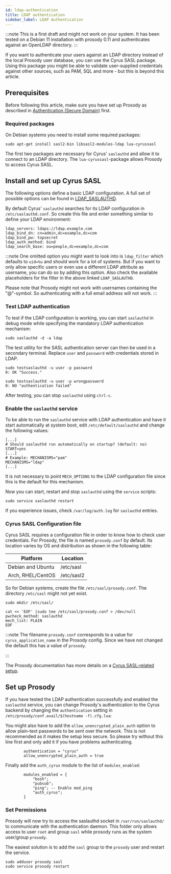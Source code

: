 ```yaml
---
id: ldap-authentication
title: LDAP authentication
sidebar_label: LDAP Authentication
---
```


:::note
This is a first draft and might not work on your system. It has been tested on a Debian 11 installation with prosody 0.11 and authenticates against an OpenLDAP directory.
:::

If you want to authenticate your users against an LDAP directory instead 
of the local Prosody user database, you can use the Cyrus SASL package. 
Using this package you might be able to validate user-supplied credentials 
against other sources, such as PAM, SQL and more - but this is beyond 
this article.

## Prerequisites

Before following this article, make sure you have set up Prosody as 
described in [Authentication (Secure Domain)](secure-domain.md) first.

### Required packages

On Debian systems you need to install some required packages:

```
sudo apt-get install sasl2-bin libsasl2-modules-ldap lua-cyrussasl
```

The first two packages are necessary for Cyrus' `saslauthd` and allow it 
to connect to an LDAP directory. The `lua-cyrussasl`-package allows 
Prosody to access Cyrus SASL.

## Install and set up Cyrus SASL

The following options define a basic LDAP configuration. A full set of 
possible options can be found in [LDAP_SASLAUTHD](https://github.com/winlibs/cyrus-sasl/blob/master/saslauthd/LDAP_SASLAUTHD).

By default Cyrus' `saslauthd` searches for its LDAP configuration in 
`/etc/saslauthd.conf`. So create this file and enter something similar 
to define your LDAP environment:

```
ldap_servers: ldaps://ldap.example.com
ldap_bind_dn: cn=admin,dc=example,dc=com
ldap_bind_pw: topsecret
ldap_auth_method: bind
ldap_search_base: ou=people,dc=example,dc=com
```

:::note
One omitted option you might want to look into is `ldap_filter` which 
defaults to `uid=%u` and should work for a lot of systems. But if you 
want to only allow specific users or even use a different LDAP attribute 
as username, you can do so by adding this option. Also check the available 
placeholders for the filter in the above linked `LDAP_SASLAUTHD`.

Please note that Prosody might not work with usernames containing the "@"-symbol. So authenticating with a full email address will not work.
:::

### Test LDAP authentication

To test if the LDAP configuration is working, you can start `saslauthd` in 
debug mode while specifying the mandatory LDAP authentication mechanism:

```
sudo saslauthd -d -a ldap
```

The test utility for the SASL authentication server can then be used in a 
secondary terminal. Replace `user` and `password` with credentials stored 
in LDAP.

```
sudo testsaslauthd -u user -p password
0: OK "Success."

sudo testsaslauthd -u user -p wrongpassword
0: NO "authentication failed"
```

After testing, you can stop `saslauthd` using `ctrl-c`.

### Enable the `saslauthd` service

To be able to run the `saslauthd` service with LDAP authentication and have 
it start automatically at system boot, edit `/etc/default/saslauthd` and 
change the following values:

```
[...]
# Should saslauthd run automatically on startup? (default: no)
START=yes
[...]
# Example: MECHANISMS="pam"
MECHANISMS="ldap"
[...]
```

It is not necessary to point `MECH_OPTIONS` to the LDAP configuration file 
since this is the default for this mechanism.

Now you can start, restart and stop `saslauthd` using the `service` scripts:

```
sudo service saslauthd restart
```

If you experience issues, check `/var/log/auth.log` for `saslauthd` entries.

### Cyrus SASL Configuration file

Cyrus SASL requires a configuration file in order to know how to check user 
credentials. For Prosody, the file is named `prosody.conf` by default. 
Its location varies by OS and distribution as shown in the following table:

| Platform          | Location   |
| ----------------- | ---------- |
| Debian and Ubuntu | /etc/sasl  |
| Arch, RHEL/CentOS | /etc/sasl2 |

So for Debian systems, create the file `/etc/sasl/prosody.conf`. 
The directory `/etc/sasl` might not yet exist.

```
sudo mkdir /etc/sasl/

cat << 'EOF' |sudo tee /etc/sasl/prosody.conf > /dev/null
pwcheck_method: saslauthd
mech_list: PLAIN
EOF
```

:::note
The filename `prosody.conf`  corresponds to a value for `cyrus_application_name` 
in the Prosody config. Since we have not changed the default this has a value of `prosody`.

:::

The Prosody documentation has more details on a 
[Cyrus SASL-related setup](https://prosody.im/doc/cyrus_sasl).

## Set up Prosody

If you have tested the LDAP authentication successfully and enabled the 
`saslauthd` service, you can change Prosody's authentication to the Cyrus backend 
by changing the `authentication` setting in 
`/etc/prosody/conf.avail/$(hostname -f).cfg.lua`:

You might also have to add the `allow_unencrypted_plain_auth` option to allow 
plain-text passwords to be sent over the network. This is not recommended as it 
makes the setup less secure. So please try without this line first and only add
it if you have problems authenticating.

```
        authentication = "cyrus"
        allow_unencrypted_plain_auth = true
```

Finally add the `auth_cyrus` module to the list of `modules_enabled`:

```
        modules_enabled = {
            "bosh";
            "pubsub";
            "ping"; -- Enable mod_ping
            "auth_cyrus";
        }
```


### Set Permissions

Prosody will now try to access the saslauthd socket in 
`/var/run/saslauthd/` to communicate with the authentication daemon. 
This folder only allows access to user `root` and group `sasl` while prosody 
runs as the system user/group `prosody`. 

The easiest solution is to add the `sasl` group to the `prosody` user and 
restart the service.

```
sudo adduser prosody sasl
sudo service prosody restart
```

